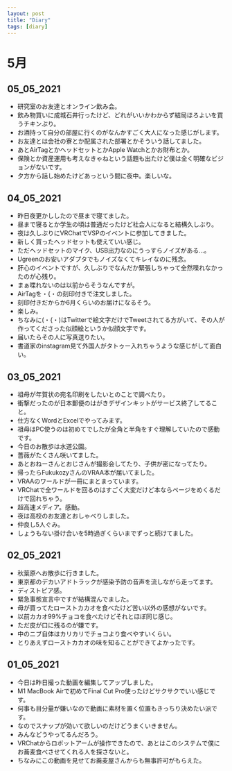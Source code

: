 ```yaml
---
layout: post
title: "Diary"
tags: [diary]
---
```


# 5月
## 05_05_2021
* 研究室のお友達とオンライン飲み会。
* 飲み物買いに成城石井行ったけど、どれがいいかわからず結局ほろよいを買うチキンぶり。
* お酒持って自分の部屋に行くのがなんかすごく大人になった感じがします。
* お友達とは会社の寮とか配属された部署とかそういう話してました。
* あとAirTagとかヘッドセットとかApple Watchとかお財布とか。
* 保険とか資産運用も考えなきゃねという話題も出たけど僕は全く明確なビジョンがないです。
* 夕方から話し始めたけどあっという間に夜中。楽しいな。

## 04_05_2021
* 昨日夜更かししたので昼まで寝てました。
* 昼まで寝るとか学生の頃は普通だったけど社会人になると結構久しぶり。
* 夜は久しぶりにVRChatでVSPのイベントに参加してきました。
* 新しく買ったヘッドセットも使えていい感じ。
* ただヘッドセットのマイク、USB出力なのにうっすらノイズがある…。
* Ugreenのお安いアダプタでもノイズなくてキレイなのに残念。
* 肝心のイベントですが、久しぶりでなんだか緊張しちゃって全然喋れなかったのが心残り。
* まぁ喋れないのは以前からそうなんですが。
* AirTagを・{・の刻印付きで注文しました。
* 刻印付きだからか6月くらいのお届けになるそう。
* 楽しみ。
* ちなみに(・{・)はTwitterで絵文字だけでTweetされてる方がいて、その人が作ってくださった似顔絵というか似顔文字です。
* 届いたらその人に写真送りたい。
* 書道家のinstagram見て外国人がタトゥー入れちゃうような感じがして面白い。

## 03_05_2021
* 祖母が年賀状の宛名印刷をしたいとのことで調べたり。
* 衝撃だったのが日本郵便のはがきデザインキットがサービス終了してること。
* 仕方なくWordとExcelでやってみます。
* 祖母はPC使うのは初めてでしたが全角と半角をすぐ理解していたので感動です。
* 今日のお散歩は水道公園。
* 薔薇がたくさん咲いてました。
* あとおねーさんとおじさんが撮影会してたり、子供が密になってたり。
* 帰ったらFukukozyさんのVRAA本が届いてました。
* VRAAのワールドが一冊にまとまっています。
* VRChatで全ワールドを回るのはすごく大変だけど本ならページをめくるだけで回れちゃう。
* 超高速メディア。感動。
* 夜は高校のお友達とおしゃべりしました。
* 仲良し5人ぐみ。
* しょうもない掛け合いを5時過ぎくらいまでずっと続けてました。

## 02_05_2021
* 秋葉原へお散歩に行きました。
* 東京都のデカいアドトラックが感染予防の音声を流しながら走ってます。
* ディストピア感。
* 緊急事態宣言中ですが結構混んでました。
* 母が買ってたローストカカオを食べたけど苦い以外の感想がないです。
* 以前カカオ99%チョコを食べたけどそれとほぼ同じ感じ。
* ただ皮が口に残るのが嫌です。
* 中のニブ自体はカリカリでチョコより食べやすいくらい。
* とりあえずローストカカオの味を知ることができてよかったです。

## 01_05_2021
* 今日は昨日撮った動画を編集してアップしました。
* M1 MacBook Airで初めてFinal Cut Pro使ったけどサクサクでいい感じです。
* 何事も目分量が嫌いなので動画に素材を置く位置もきっちり決めたい派です。
* なのでスナップが効いて欲しいのだけどうまくいきません。
* みんなどうやってるんだろう。
* VRChatからロボットアームが操作できたので、あとはこのシステムで僕にお蕎麦食べさせてくれる人を探さないと。
* ちなみにこの動画を見せてお蕎麦屋さんからも無事許可がもらえた。
